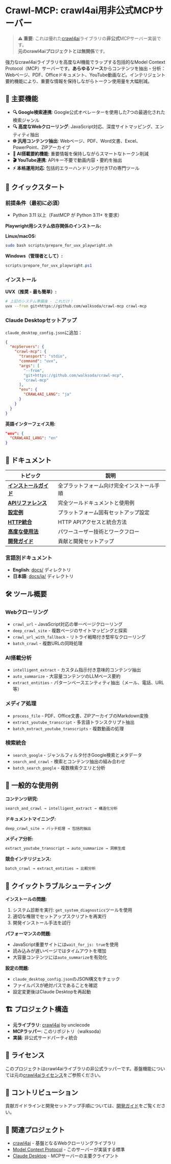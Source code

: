 # Crawl-MCP: crawl4ai用非公式MCPサーバー

> **⚠️ 重要**: これは優れた[crawl4ai](https://github.com/unclecode/crawl4ai)ライブラリの**非公式**MCPサーバー実装です。  
> **元のcrawl4aiプロジェクトとは無関係**です。

強力なcrawl4aiライブラリを高度なAI機能でラップする包括的なModel Context Protocol（MCP）サーバーです。**あらゆるソース**からコンテンツを抽出・分析：Webページ、PDF、Officeドキュメント、YouTube動画など。インテリジェント要約機能により、重要な情報を保持しながらトークン使用量を大幅削減。

## 🌟 主要機能

- **🔍 Google検索連携**: Google公式オペレーターを使用した7つの最適化された検索ジャンル
- **🔍 高度なWebクローリング**: JavaScript対応、深度サイトマッピング、エンティティ抽出
- **🌐 汎用コンテンツ抽出**: Webページ、PDF、Word文書、Excel、PowerPoint、ZIPアーカイブ
- **🤖 AI搭載要約機能**: 重要情報を保持しながらスマートなトークン削減
- **🎬 YouTube連携**: APIキー不要で動画内容・要約を抽出
- **⚡ 本格運用対応**: 包括的エラーハンドリング付き17の専門ツール

## 🚀 クイックスタート

### 前提条件（最初に必須）

- Python 3.11 以上（FastMCP が Python 3.11+ を要求）

**Playwright用システム依存関係のインストール:**

**Linux/macOS:**
```bash
sudo bash scripts/prepare_for_uvx_playwright.sh
```

**Windows（管理者として）:**
```powershell
scripts/prepare_for_uvx_playwright.ps1
```

### インストール

**UVX（推奨 - 最も簡単）:**
```bash
# 上記のシステム準備後 - これだけ！
uvx --from git+https://github.com/walksoda/crawl-mcp crawl-mcp
```

### Claude Desktopセットアップ

`claude_desktop_config.json`に追加：

```json
{
  "mcpServers": {
    "crawl-mcp": {
      "transport": "stdio",
      "command": "uvx",
      "args": [
        "--from",
        "git+https://github.com/walksoda/crawl-mcp",
        "crawl-mcp"
      ],
      "env": {
        "CRAWL4AI_LANG": "ja"
      }
    }
  }
}
```

**英語インターフェイス用:**
```json
"env": {
  "CRAWL4AI_LANG": "en"
}
```


## 📖 ドキュメント

| トピック | 説明 |
|---------|------|
| **[インストールガイド](docs/ja/INSTALLATION.md)** | 全プラットフォーム向け完全インストール手順 |
| **[APIリファレンス](docs/ja/API_REFERENCE.md)** | 完全ツールドキュメントと使用例 |
| **[設定例](docs/ja/CONFIGURATION_EXAMPLES.md)** | プラットフォーム固有セットアップ設定 |
| **[HTTP統合](docs/ja/HTTP_INTEGRATION.md)** | HTTP APIアクセスと統合方法 |
| **[高度な使用法](docs/ja/ADVANCED_USAGE.md)** | パワーユーザー技術とワークフロー |
| **[開発ガイド](docs/ja/DEVELOPMENT.md)** | 貢献と開発セットアップ |

### 言語別ドキュメント

- **English**: [docs/](docs/) ディレクトリ
- **日本語**: [docs/ja/](docs/ja/) ディレクトリ

## 🛠️ ツール概要

### Webクローリング
- `crawl_url` - JavaScript対応の単一ページクローリング
- `deep_crawl_site` - 複数ページのサイトマッピングと探索
- `crawl_url_with_fallback` - リトライ戦略付き堅牢なクローリング
- `batch_crawl` - 複数URLの同時処理

### AI搭載分析
- `intelligent_extract` - カスタム指示付き意味的コンテンツ抽出
- `auto_summarize` - 大容量コンテンツのLLMベース要約
- `extract_entities` - パターンベースエンティティ抽出（メール、電話、URL等）

### メディア処理
- `process_file` - PDF、Office文書、ZIPアーカイブのMarkdown変換
- `extract_youtube_transcript` - 多言語トランスクリプト抽出
- `batch_extract_youtube_transcripts` - 複数動画の処理

### 検索統合
- `search_google` - ジャンルフィルタ付きGoogle検索とメタデータ
- `search_and_crawl` - 検索とコンテンツ抽出の組み合わせ
- `batch_search_google` - 複数検索クエリと分析

## 🎯 一般的な使用例

**コンテンツ研究:**
```bash
search_and_crawl → intelligent_extract → 構造化分析
```

**ドキュメントマイニング:**
```bash
deep_crawl_site → バッチ処理 → 包括的抽出
```

**メディア分析:**
```bash
extract_youtube_transcript → auto_summarize → 洞察生成
```

**競合インテリジェンス:**
```bash
batch_crawl → extract_entities → 比較分析
```

## 🚨 クイックトラブルシューティング

**インストールの問題:**
1. システム診断を実行: `get_system_diagnostics`ツールを使用
2. 適切な権限でセットアップスクリプトを再実行
3. 開発インストール手法を試行

**パフォーマンスの問題:**
- JavaScript重要サイトには`wait_for_js: true`を使用
- 読み込みが遅いページではタイムアウトを増加
- 大容量コンテンツには`auto_summarize`を有効化

**設定の問題:**
- `claude_desktop_config.json`のJSON構文をチェック
- ファイルパスが絶対パスであることを確認
- 設定変更後はClaude Desktopを再起動

## 🏗️ プロジェクト構造

- **元ライブラリ**: [crawl4ai](https://github.com/unclecode/crawl4ai) by unclecode
- **MCPラッパー**: このリポジトリ（walksoda）
- **実装**: 非公式サードパーティ統合

## 📄 ライセンス

このプロジェクトはcrawl4aiライブラリの非公式ラッパーです。基盤機能については元の[crawl4aiライセンス](https://github.com/unclecode/crawl4ai)をご参照ください。

## 🤝 コントリビューション

貢献ガイドラインと開発セットアップ手順については、[開発ガイド](docs/ja/DEVELOPMENT.md)をご覧ください。

## 🔗 関連プロジェクト

- [crawl4ai](https://github.com/unclecode/crawl4ai) - 基盤となるWebクローリングライブラリ
- [Model Context Protocol](https://modelcontextprotocol.io/) - このサーバーが実装する標準
- [Claude Desktop](https://docs.anthropic.com/claude/docs/claude-desktop) - MCPサーバーの主要クライアント
